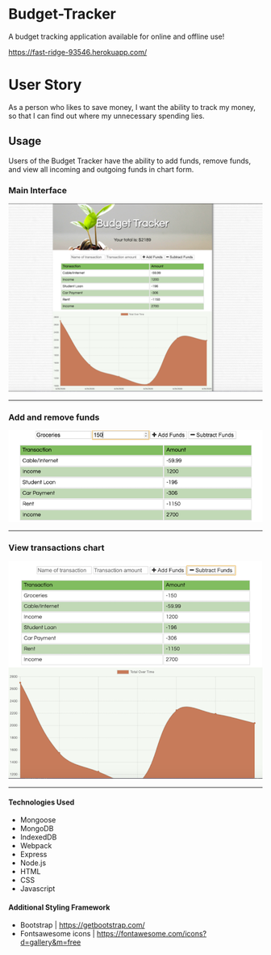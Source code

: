 # Budget-Tracker

A budget tracking application available for online and offline use!

https://fast-ridge-93546.herokuapp.com/

# User Story

As a person who likes to save money, I want the ability to track my money, so that I can find out where my unnecessary spending lies.

## Usage

Users of the Budget Tracker have the ability to add funds, remove funds, and view all incoming and outgoing funds in chart form.

### Main Interface

![Main View](./public/images/mainView.png)

<hr>

### Add and remove funds

![Add View](./public/images/addView.png)

<hr>

### View transactions chart

![Chart View](./public/images/chart.png)

<hr>

#### Technologies Used

- Mongoose
- MongoDB
- IndexedDB
- Webpack
- Express
- Node.js
- HTML
- CSS
- Javascript

#### Additional Styling Framework

- Bootstrap | https://getbootstrap.com/
- Fontsawesome icons | https://fontawesome.com/icons?d=gallery&m=free
